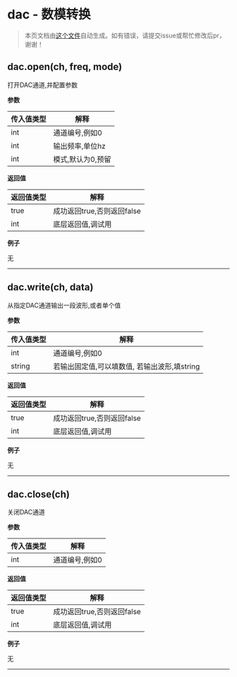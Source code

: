 # dac - 数模转换

> 本页文档由[这个文件](https://gitee.com/openLuat/LuatOS/tree/master/luat/modules/luat_lib_dac.c)自动生成。如有错误，请提交issue或帮忙修改后pr，谢谢！

## dac.open(ch, freq, mode)

打开DAC通道,并配置参数

**参数**

|传入值类型|解释|
|-|-|
|int|通道编号,例如0|
|int|输出频率,单位hz|
|int|模式,默认为0,预留|

**返回值**

|返回值类型|解释|
|-|-|
|true|成功返回true,否则返回false|
|int|底层返回值,调试用|

**例子**

无

---

## dac.write(ch, data)

从指定DAC通道输出一段波形,或者单个值

**参数**

|传入值类型|解释|
|-|-|
|int|通道编号,例如0|
|string|若输出固定值,可以填数值, 若输出波形,填string|

**返回值**

|返回值类型|解释|
|-|-|
|true|成功返回true,否则返回false|
|int|底层返回值,调试用|

**例子**

无

---

## dac.close(ch)

关闭DAC通道

**参数**

|传入值类型|解释|
|-|-|
|int|通道编号,例如0|

**返回值**

|返回值类型|解释|
|-|-|
|true|成功返回true,否则返回false|
|int|底层返回值,调试用|

**例子**

无

---

